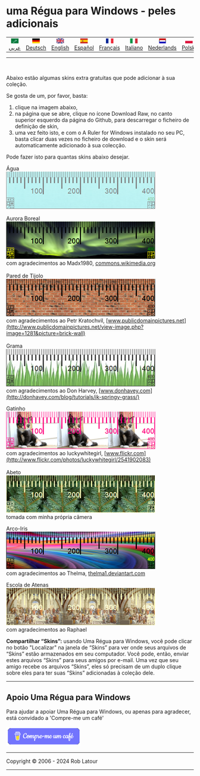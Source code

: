 # uma Régua para Windows - peles adicionais

<!-- header -->
|||||||||||
| :---: | :---: | :---: | :---: | :---: |:---: | :---: | :---: |:---: | :---: |
| [![عربي](/images/flags/ar.png)](../en/README.md)<br>[عربي](../ar/README.md) | [![Deutsch](/images/flags/de.png)](../de/README.md)<br>[Deutsch](../de/README.md) | [![English](/images/flags/en-GB.png)](../en/README.md)<br>[English](../en/README.md) | [![Español](/images/flags/es.png)](../es/README.md)<br>[Español](../es/README.md) | [![Français](/images/flags/fr.png)](../fr/README.md)<br>[Français](../fr/README.md)| [![Italiano](/images/flags/it.png)](../it/README.md)<br>[Italiano](../it/README.md) | [![Nederlands](/images/flags/nl.png)](../nl/README.md)<br>[Nederlands](../nl/README.md) | [![Polski](/images/flags/pl.png)](../pl/README.md)<br>[Polski](../pl/README.md) | [![Português](/images/flags/pt.png)](../pt/README.md)<br>[Português](../pt/README.md) | [![Svenska](/images/flags/sv.png)](../sv/README.md)<br>[Svenska](../sv/README.md) |

- - -
<br>
<!-- header -->

Abaixo estão algumas skins extra gratuitas que pode adicionar à sua coleção.

Se gosta de um, por favor, basta:
1. clique na imagem abaixo,
2. na página que se abre, clique no ícone Download Raw, no canto superior esquerdo da página do Github, para descarregar o ficheiro de definição de skin,
3. uma vez feito isto, e com o A Ruler for Windows instalado no seu PC, basta clicar duas vezes no ficheiro de download e o skin será automaticamente adicionado à sua colecção.

Pode fazer isto para quantas skins abaixo desejar.

Água  
[![Água](/images/Aqua.png)](RulerDefinition_Agua.ar4w)  
  
Aurora Boreal  
[![Aurora Boreal](/images/AuroraBorealis.png)](RulerDefinition_Aurora%20Borealis.ar4w)  
com agradecimentos ao Madx1980, [commons.wikimedia.org](http://commons.wikimedia.org/wiki/File:Aurora_Borealis_in_north_pole.jpg)  
   
Pared de Tijolo  
[![Pared de Tijolo](/images/BrickWall.png)](RulerDefinition_Pared%20de%20Tijolo.ar4w)  
com agradecimentos ao Petr Kratochvil, [www.publicdomainpictures.net](http://www.publicdomainpictures.net/view-image.php?image=1281&picture=brick-wall)  
   
Grama  
[![Grama](/images/grass.png)](RulerDefinition_Grama.ar4w)  
com agradecimentos ao Don Harvey, [www.donhavey.com](http://donhavey.com/blog/tutorials/ik-springy-grass/)  

Gatinho  
[![Gatinho](/images/kitten.png)](RulerDefinition_Gatinho.ar4w)  
com agradecimentos ao luckywhitegirl, [www.flickr.com](http://www.flickr.com/photos/luckywhitegirl/2541902083)  
   
Abeto  
[![Abetoo](/images/spruce.png)](RulerDefinition_Abeto.ar4w)  
tomada com minha própria câmera   

Arco-Iris  
[![Arco-Iris](/images/rainbow.png)](RulerDefinition_Arcro-Iris.ar4w)  
com agradecimentos ao Thelma, [thelma1.deviantart.com](http://thelma1.deviantart.com/)  

Escola de Atenas  
[![Escola de Atenas](/images/ShoolOfAthens.png)](RulerDefinition_Escola%20de%20Atenas.ar4w)  
com agradecimentos ao Raphael

**Compartilhar “Skins”:** usando Uma Régua para Windows, você pode clicar no botão "Localizar" na janela de “Skins” para ver onde seus arquivos de “Skins” estão armazenados em seu computador. Você pode, então, enviar estes arquivos “Skins” para seus amigos por e-mail. Uma vez que seu amigo recebe os arquivos “Skins”, eles só precisam de um duplo clique sobre eles para ter suas “Skins” adicionadas à coleção dele.

* * * 
## Apoio Uma Régua para Windows

Para ajudar a apoiar Uma Régua para Windows, ou apenas para agradecer, está convidado a 'Compre-me um café'<br><br>
[<img alt="Compre-me um café" width="200px" src="buymeacoffee-portuguese.png" />](https://www.buymeacoffee.com/roblatour)
* * *
Copyright © 2006 - 2024 Rob Latour
* * *
